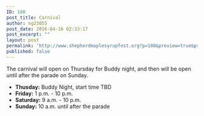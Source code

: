 ```yaml
---
ID: 180
post_title: Carnival
author: ng23055
post_date: 2016-04-16 02:33:17
post_excerpt: ""
layout: post
permalink: 'http://www.shepherdmaplesyrupfest.org?p=180&preview=true&preview_id=180'
published: false
---
```

The carnival will open on Thursday for Buddy night, and then will be open until after the parade on Sunday.

<ul>
    <li><strong>Thusday:</strong> Buddy Night, start time TBD</li>
    <li><strong>Friday:</strong> 1 p.m. - 10 p.m.</li>
    <li><strong>Saturday:</strong> 9 a.m. - 10 p.m.</li>
    <li><strong>Sunday:</strong> 10 a.m. until after the parade</li>
</ul>